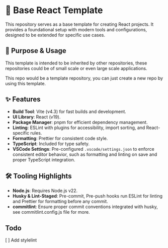 # 🚀 Base React Template

This repository serves as a base template for creating React projects. It provides a foundational setup with modern tools and configurations, designed to be extended for specific use cases.

## 🎯 Purpose & Usage

This template is intended to be inherited by other repositories, these repositories could be of small scale or even large scale applications.

This repo would be a template repository, you can just create a new repo by using this template.

## ✨ Features

- **Build Tool**: Vite (v4.3) for fast builds and development.
- **UI Library**: React (v19).
- **Package Manager**: pnpm for efficient dependency management.
- **Linting**: ESLint with plugins for accessibility, import sorting, and React-specific rules.
- **Formatting**: Prettier for consistent code style.
- **TypeScript**: Included for type safety.
- **VSCode Settings**: Pre-configured `.vscode/settings.json` to enforce consistent editor behavior, such as formatting and linting on save and proper TypeScript integration.

## 🛠️ Tooling Highlights

- **Node.js**: Requires Node.js v22.
- **Husky & Lint-Staged**: Pre-commit, Pre-push hooks run ESLint for linting and Prettier for formatting before any commit.
- **commitlint**: Ensure proper commit conventions integrated with husky, see commitlint.config.js file for more.

## Todo

[ ] Add stylelint
